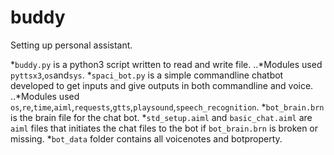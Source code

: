 # buddy

Setting up personal assistant.

*`buddy.py` is a python3 script written to read and write file.
..*Modules used `pyttsx3`,`os`and`sys`.
*`spaci_bot.py` is a simple commandline chatbot developed to get inputs and give outputs in both commandline and voice.
..*Modules used `os`,`re`,`time`,`aiml`,`requests`,`gtts`,`playsound`,`speech_recognition`.
*`bot_brain.brn` is the brain file for the chat bot.
*`std_setup.aiml` and `basic_chat.aiml` are `aiml` files that initiates the chat files to the bot if `bot_brain.brn` is broken or missing.
*`bot_data` folder contains all voicenotes and botproperty.
